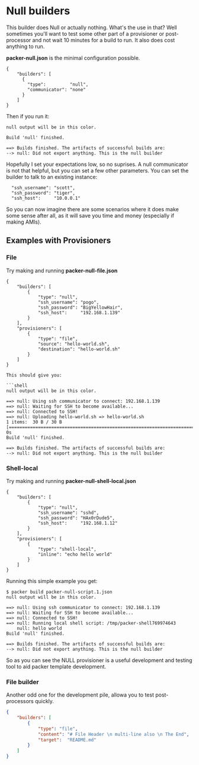 # Null builders

This builder does Null or actually nothing. What's the use in that? Well sometimes you'll want to test some other part of a provisioner or post-processor and not wait 10 minutes for a build to run.
It also does cost anything to run.

**packer-null.json** is the minimal configuration possible.

```packer
{
    "builders": [
      {
        "type":         "null",
        "communicator": "none"
      }
    ]
}
```

Then if you run it:

```output
null output will be in this color.

Build 'null' finished.

==> Builds finished. The artifacts of successful builds are:
--> null: Did not export anything. This is the null builder
```

Hopefully I set your expectations low, so no suprises.
A null communicator is not that helpful, but you can set a few other parameters.
You can set the builder to talk to an existing instance:

```packer
  "ssh_username": "scott",
  "ssh_password": "tiger",
  "ssh_host":     "10.0.0.1"
```

So you can now imagine there are some scenarios where it does make some sense after all, as it will save you time and money (especially if making AMIs).

## Examples with Provisioners

### File

Try making and running **packer-null-file.json**

```packer
{
    "builders": [
        {
            "type": "null",
            "ssh_username": "pogo",
            "ssh_password": "BigYellowHair",
            "ssh_host":     "192.168.1.139"
        }
    ],
    "provisioners": [
        {
            "type": "file",
            "source": "hello-world.sh",
            "destination": "hello-world.sh"
        }
    ]
}

This should give you:

```shell
null output will be in this color.

==> null: Using ssh communicator to connect: 192.168.1.139
==> null: Waiting for SSH to become available...
==> null: Connected to SSH!
==> null: Uploading hello-world.sh => hello-world.sh
1 items:  30 B / 30 B [=============================================================================================] 0s
Build 'null' finished.

==> Builds finished. The artifacts of successful builds are:
--> null: Did not export anything. This is the null builder
```

### Shell-local

Try making and running **packer-null-shell-local.json**

```packer
{
    "builders": [
        {
            "type": "null",
            "ssh_username": "sshd",
            "ssh_password": "HAx0rDude5",
            "ssh_host":     "192.168.1.12"
        }
    ],
    "provisioners": [
        {
            "type": "shell-local",
            "inline": "echo hello world"
        }
    ]
}
```

Running this simple example you get:

```shell
$ packer build packer-null-script.1.json
null output will be in this color.

==> null: Using ssh communicator to connect: 192.168.1.139
==> null: Waiting for SSH to become available...
==> null: Connected to SSH!
==> null: Running local shell script: /tmp/packer-shell769974643
    null: hello world
Build 'null' finished.

==> Builds finished. The artifacts of successful builds are:
--> null: Did not export anything. This is the null builder
```

So as you can see the NULL provisioner is a useful development and testing tool to aid packer template development.

### File builder

Another odd one for the development pile, allowa you to test post-processors quickly.

```json
{
    "builders": [
        {
            "type": "file",
            "content": "# File Header \n multi-line also \n The End",
            "target":  "README.md"
        }
    ]
}
```
